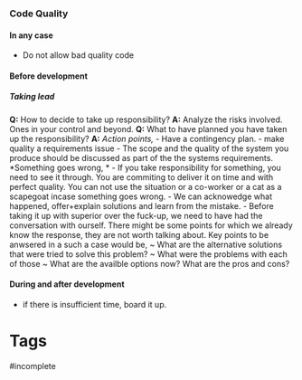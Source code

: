 
### Code Quality
#### In any case
* Do not allow bad quality code

#### Before development
##### Taking lead
**Q:** How to decide to take up responsibility?
**A:** Analyze the risks involved. Ones in your control and beyond.
**Q:** What to have planned you have taken up the responsibility?
**A:**
*Action points,*
	- Have a contingency plan.
	- make quality a requirements issue
	- The scope and the quality of the system you produce should be discussed as part of the the systems requirements.
*Something  goes wrong, *
	- If you take responsibility for something, you need to see it through. You are commiting to deliver it on time and with perfect quality. You can not use the situation or a co-worker or a cat as a scapegoat incase something goes wrong. 
	- We can acknowedge what happened, offer+explain solutions and learn from the mistake. 
	- Before taking it up with superior over the fuck-up, we need to have had the conversation with ourself. There might be some points for which we already know the response, they are not worth talking about. Key points to be anwsered in a such a case would be,
		~ What are the alternative solutions that were tried to solve this problem?
		~ What were the problems with each of those
		~ What are the availble options now? What are the pros and cons?

#### During and after development
* if there is insufficient time, board it up.


# Tags
#incomplete